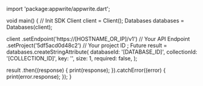 import 'package:appwrite/appwrite.dart';

void main() { // Init SDK
  Client client = Client();
  Databases databases = Databases(client);

  client
    .setEndpoint('https://[HOSTNAME_OR_IP]/v1') // Your API Endpoint
    .setProject('5df5acd0d48c2') // Your project ID
  ;
  Future result = databases.createStringAttribute(
    databaseId: '[DATABASE_ID]',
    collectionId: '[COLLECTION_ID]',
    key: '',
    size: 1,
    required: false,
  );

  result
    .then((response) {
      print(response);
    }).catchError((error) {
      print(error.response);
  });
}
